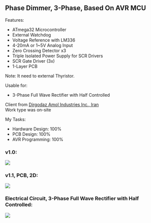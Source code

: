 ## Phase Dimmer, 3-Phase, Based On AVR MCU

Features:
- ATmega32 Microcontroller
- External Watchdog
- Voltage Reference with LM336
- 4-20mA or 1~5V Analog Input 
- Zero Crossing Detector x3
- Triple Isolated Power Supply for SCR Drivers
- SCR Gate Driver (3x)
- 1-Layer PCB

Note: It need to external Thyristor.

Usable for:
- 3-Phase Full Wave Rectifier with Half Controlled

Client from [Dirgodaz Amol Industries Inc., Iran](https://dirgodazamol.com/en/)  
Work type was on-site  

My Tasks:  
- Hardware Design: 100%
- PCB Design: 100%
- AVR Programming: 100%

### v1.0:
![](https://s32.picofile.com/file/8477872042/v1_0.jpg)

### v1.1, PCB, 2D:
![](https://s32.picofile.com/file/8477873342/v1_1_PCB_2D.png)

### Electrical Circuit, 3-Phase Full Wave Rectifier with Half Controlled:
![](https://s32.picofile.com/file/8477872018/C1.png)

